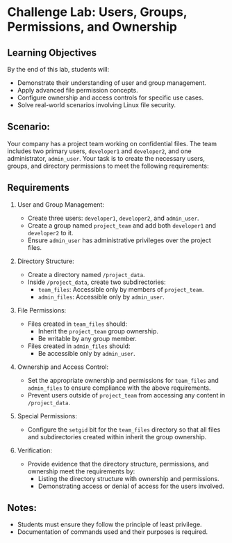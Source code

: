 # Challenge Lab: Users, Groups, Permissions, and Ownership



## Learning Objectives

By the end of this lab, students will:

- Demonstrate their understanding of user and group management.
- Apply advanced file permission concepts.
- Configure ownership and access controls for specific use cases.
- Solve real-world scenarios involving Linux file security.



## Scenario:

Your company has a project team working on confidential files. The team includes two primary users, `developer1` and `developer2`, and one administrator, `admin_user`. Your task is to create the necessary users, groups, and directory permissions to meet the following requirements:



## Requirements

1. User and Group Management:
   - Create three users: `developer1`, `developer2`, and `admin_user`.
   - Create a group named `project_team` and add both `developer1` and `developer2` to it.
   - Ensure `admin_user` has administrative privileges over the project files.

2. Directory Structure:
   - Create a directory named `/project_data`.
   - Inside `/project_data`, create two subdirectories:
     - `team_files`: Accessible only by members of `project_team`.
     - `admin_files`: Accessible only by `admin_user`.

3. File Permissions:
   - Files created in `team_files` should:
     - Inherit the `project_team` group ownership.
     - Be writable by any group member.
   - Files created in `admin_files` should:
     - Be accessible only by `admin_user`.

4. Ownership and Access Control:
   - Set the appropriate ownership and permissions for `team_files` and `admin_files` to ensure compliance with the above requirements.
   - Prevent users outside of `project_team` from accessing any content in `/project_data`.

5. Special Permissions:
   - Configure the `setgid` bit for the `team_files` directory so that all files and subdirectories created within inherit the group ownership.

6. Verification:
   - Provide evidence that the directory structure, permissions, and ownership meet the requirements by:
     - Listing the directory structure with ownership and permissions.
     - Demonstrating access or denial of access for the users involved.



## Notes:
- Students must ensure they follow the principle of least privilege.
- Documentation of commands used and their purposes is required.
